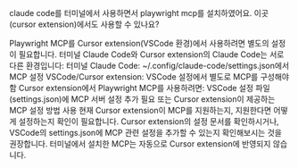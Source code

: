 claude code를 터미널에서 사용하면서 playwright mcp를 설치하였어요. 이곳(cursor extension)에서도 사용할 수 있나요?


Playwright MCP를 Cursor extension(VSCode 환경)에서 사용하려면 별도의 설정이 필요합니다. 터미널 Claude Code와 Cursor extension의 Claude Code는 서로 다른 환경입니다:
터미널 Claude Code: ~/.config/claude-code/settings.json에서 MCP 설정
VSCode/Cursor extension: VSCode 설정에서 별도로 MCP를 구성해야 함
Cursor extension에서 Playwright MCP를 사용하려면:
VSCode 설정 파일(settings.json)에 MCP 서버 설정 추가 필요
또는 Cursor extension이 제공하는 MCP 설정 방법 사용
현재 Cursor extension이 MCP를 지원하는지, 지원한다면 어떻게 설정하는지 확인이 필요합니다. Cursor extension의 설정 문서를 확인하시거나, VSCode의 settings.json에 MCP 관련 설정을 추가할 수 있는지 확인해보시는 것을 권장합니다. 터미널에서 설치한 MCP는 자동으로 Cursor extension에 반영되지 않습니다.